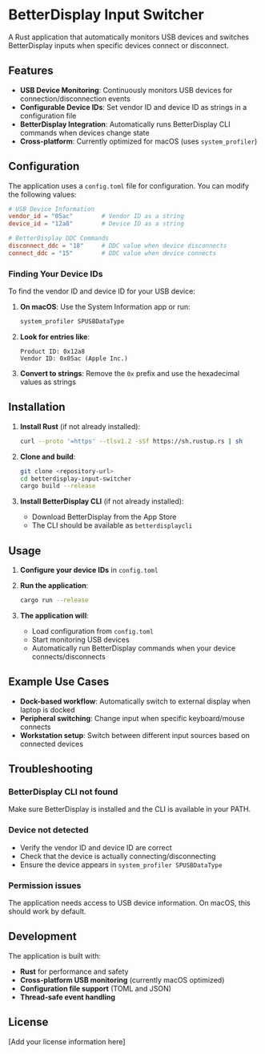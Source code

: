# BetterDisplay Input Switcher

A Rust application that automatically monitors USB devices and switches BetterDisplay inputs when specific devices connect or disconnect.

## Features

- **USB Device Monitoring**: Continuously monitors USB devices for connection/disconnection events
- **Configurable Device IDs**: Set vendor ID and device ID as strings in a configuration file
- **BetterDisplay Integration**: Automatically runs BetterDisplay CLI commands when devices change state
- **Cross-platform**: Currently optimized for macOS (uses `system_profiler`)

## Configuration

The application uses a `config.toml` file for configuration. You can modify the following values:

```toml
# USB Device Information
vendor_id = "05ac"        # Vendor ID as a string
device_id = "12a8"        # Device ID as a string

# BetterDisplay DDC Commands
disconnect_ddc = "18"     # DDC value when device disconnects
connect_ddc = "15"        # DDC value when device connects
```

### Finding Your Device IDs

To find the vendor ID and device ID for your USB device:

1. **On macOS**: Use the System Information app or run:
   ```bash
   system_profiler SPUSBDataType
   ```

2. **Look for entries like**:
   ```
   Product ID: 0x12a8
   Vendor ID: 0x05ac (Apple Inc.)
   ```

3. **Convert to strings**: Remove the `0x` prefix and use the hexadecimal values as strings

## Installation

1. **Install Rust** (if not already installed):
   ```bash
   curl --proto '=https' --tlsv1.2 -sSf https://sh.rustup.rs | sh
   ```

2. **Clone and build**:
   ```bash
   git clone <repository-url>
   cd betterdisplay-input-switcher
   cargo build --release
   ```

3. **Install BetterDisplay CLI** (if not already installed):
   - Download BetterDisplay from the App Store
   - The CLI should be available as `betterdisplaycli`

## Usage

1. **Configure your device IDs** in `config.toml`

2. **Run the application**:
   ```bash
   cargo run --release
   ```

3. **The application will**:
   - Load configuration from `config.toml`
   - Start monitoring USB devices
   - Automatically run BetterDisplay commands when your device connects/disconnects

## Example Use Cases

- **Dock-based workflow**: Automatically switch to external display when laptop is docked
- **Peripheral switching**: Change input when specific keyboard/mouse connects
- **Workstation setup**: Switch between different input sources based on connected devices

## Troubleshooting

### BetterDisplay CLI not found
Make sure BetterDisplay is installed and the CLI is available in your PATH.

### Device not detected
- Verify the vendor ID and device ID are correct
- Check that the device is actually connecting/disconnecting
- Ensure the device appears in `system_profiler SPUSBDataType`

### Permission issues
The application needs access to USB device information. On macOS, this should work by default.

## Development

The application is built with:
- **Rust** for performance and safety
- **Cross-platform USB monitoring** (currently macOS optimized)
- **Configuration file support** (TOML and JSON)
- **Thread-safe event handling**

## License

[Add your license information here]
